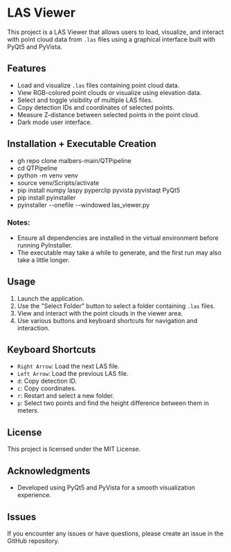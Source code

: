 ﻿# LAS Viewer

This project is a LAS Viewer that allows users to load, visualize, and interact with point cloud data from `.las` files using a graphical interface built with PyQt5 and PyVista.

## Features

- Load and visualize `.las` files containing point cloud data.
- View RGB-colored point clouds or visualize using elevation data.
- Select and toggle visibility of multiple LAS files.
- Copy detection IDs and coordinates of selected points.
- Measure Z-distance between selected points in the point cloud.
- Dark mode user interface.

## Installation + Executable Creation

   - gh repo clone malbers-main/QTPipeline
   - cd QTPipeline
   - python -m venv venv
   - source venv/Scripts/activate
   - pip install numpy laspy pyperclip pyvista pyvistaqt PyQt5
   - pip install pyinstaller
   - pyinstaller --onefile --windowed las_viewer.py

### Notes:
- Ensure all dependencies are installed in the virtual environment before running PyInstaller.
- The executable may take a while to generate, and the first run may also take a little longer.

## Usage

1. Launch the application.
2. Use the "Select Folder" button to select a folder containing `.las` files.
3. View and interact with the point clouds in the viewer area.
4. Use various buttons and keyboard shortcuts for navigation and interaction.

## Keyboard Shortcuts

- `Right Arrow`: Load the next LAS file.
- `Left Arrow`: Load the previous LAS file.
- `d`: Copy detection ID.
- `c`: Copy coordinates.
- `r`: Restart and select a new folder.
- `p`: Select two points and find the height difference between them in meters.

## License

This project is licensed under the MIT License.

## Acknowledgments

- Developed using PyQt5 and PyVista for a smooth visualization experience.

## Issues

If you encounter any issues or have questions, please create an issue in the GitHub repository.

